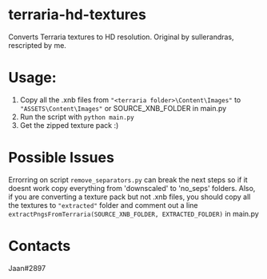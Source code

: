 # terraria-hd-textures
Converts Terraria textures to HD resolution. Original by sullerandras, rescripted by me.

# Usage:
1. Copy all the .xnb files from `"<terraria folder>\Content\Images"` to `"ASSETS\Content\Images"` or SOURCE_XNB_FOLDER in main.py
2. Run the script with `python main.py`
3. Get the zipped texture pack :)

 # Possible Issues
 Errorring on script `remove_separators.py` can break the next steps so if it doesnt work copy everything from 'downscaled' to 'no_seps' folders.
 Also, if you are converting a texture pack but not .xnb files, you should copy all the textures to `"extracted"` folder and comment out a line `extractPngsFromTerraria(SOURCE_XNB_FOLDER, EXTRACTED_FOLDER)` in main.py
 
 # Contacts
 Jaan#2897
